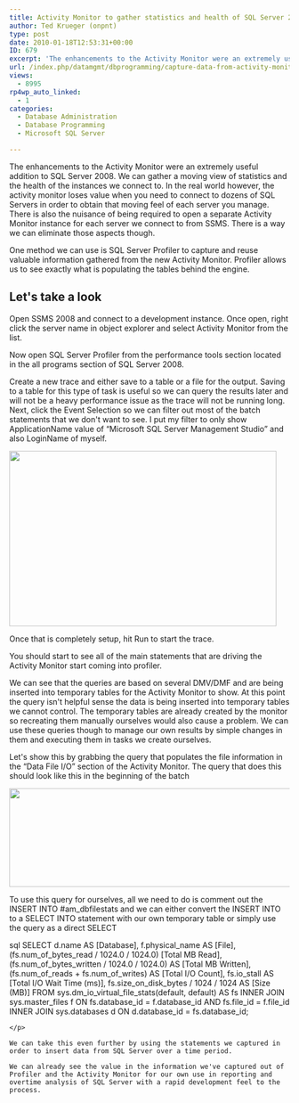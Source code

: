 ```yaml
---
title: Activity Monitor to gather statistics and health of SQL Server 2008
author: Ted Krueger (onpnt)
type: post
date: 2010-01-18T12:53:31+00:00
ID: 679
excerpt: 'The enhancements to the Activity Monitor were an extremely useful addition to SQL Server 2008.  We can gather a moving view of statistics and the health of the instances we connect to.  In the real world however, the activity monitor loses value when yo&hellip;'
url: /index.php/datamgmt/dbprogramming/capture-data-from-activity-monitor-2008/
views:
  - 8995
rp4wp_auto_linked:
  - 1
categories:
  - Database Administration
  - Database Programming
  - Microsoft SQL Server

---
```

The enhancements to the Activity Monitor were an extremely useful addition to SQL Server 2008. We can gather a moving view of statistics and the health of the instances we connect to. In the real world however, the activity monitor loses value when you need to connect to dozens of SQL Servers in order to obtain that moving feel of each server you manage. There is also the nuisance of being required to open a separate Activity Monitor instance for each server we connect to from SSMS. There is a way we can eliminate those aspects though.

One method we can use is SQL Server Profiler to capture and reuse valuable information gathered from the new Activity Monitor. Profiler allows us to see exactly what is populating the tables behind the engine. 

## Let's take a look

Open SSMS 2008 and connect to a development instance. Once open, right click the server name in object explorer and select Activity Monitor from the list.

Now open SQL Server Profiler from the performance tools section located in the all programs section of SQL Server 2008. 

Create a new trace and either save to a table or a file for the output. Saving to a table for this type of task is useful so we can query the results later and will not be a heavy performance issue as the trace will not be running long. Next, click the Event Selection so we can filter out most of the batch statements that we don't want to see. I put my filter to only show ApplicationName value of “Microsoft SQL Server Management Studio” and also LoginName of myself. 

<div class="image_block">
  <img src="/wp-content/uploads/blogs/DataMgmt/am2.png" alt="" title="" width="480" height="315" />
</div></p> 

Once that is completely setup, hit Run to start the trace.

You should start to see all of the main statements that are driving the Activity Monitor start coming into profiler. 

We can see that the queries are based on several DMV/DMF and are being inserted into temporary tables for the Activity Monitor to show. At this point the query isn't helpful sense the data is being inserted into temporary tables we cannot control. The temporary tables are already created by the monitor so recreating them manually ourselves would also cause a problem. We can use these queries though to manage our own results by simple changes in them and executing them in tasks we create ourselves.

Let's show this by grabbing the query that populates the file information in the “Data File I/O” section of the Activity Monitor. The query that does this should look like this in the beginning of the batch

<div class="image_block">
  <img src="/wp-content/uploads/blogs/DataMgmt/am.gif" alt="" title="" width="555" height="177" />
</div></p> 

To use this query for ourselves, all we need to do is comment out the INSERT INTO #am_dbfilestats and we can either convert the INSERT INTO to a SELECT INTO statement with our own temporary table or simply use the query as a direct SELECT 

sql
SELECT 
    d.name AS [Database], 
    f.physical_name AS [File], 
    (fs.num_of_bytes_read / 1024.0 / 1024.0) [Total MB Read], 
    (fs.num_of_bytes_written / 1024.0 / 1024.0) AS [Total MB Written], 
    (fs.num_of_reads + fs.num_of_writes) AS [Total I/O Count], 
    fs.io_stall AS [Total I/O Wait Time (ms)], 
    fs.size_on_disk_bytes / 1024 / 1024 AS [Size (MB)]
FROM sys.dm_io_virtual_file_stats(default, default) AS fs
INNER JOIN sys.master_files f ON fs.database_id = f.database_id AND fs.file_id = f.file_id
INNER JOIN sys.databases d ON d.database_id = fs.database_id; 
```
</p> 

We can take this even further by using the statements we captured in order to insert data from SQL Server over a time period.

We can already see the value in the information we've captured out of Profiler and the Activity Monitor for our own use in reporting and overtime analysis of SQL Server with a rapid development feel to the process.